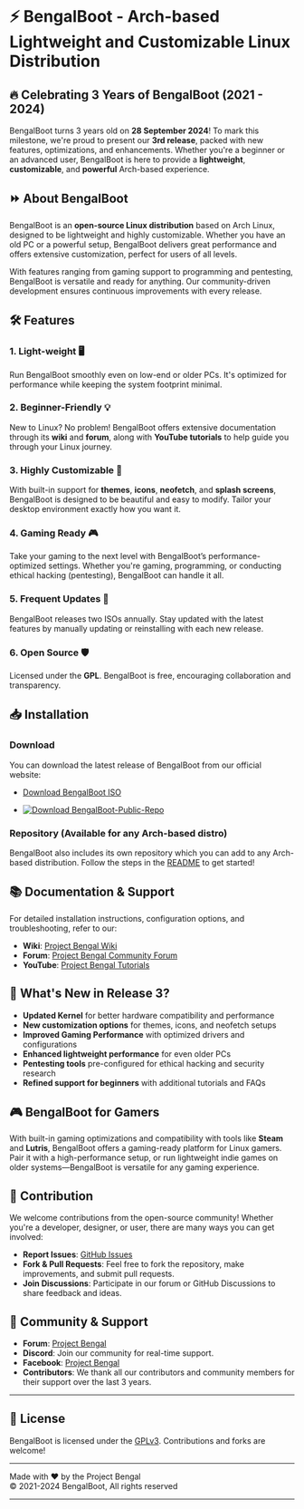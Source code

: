 # ⚡ BengalBoot - Arch-based Lightweight and Customizable Linux Distribution


## 🔥 Celebrating 3 Years of BengalBoot (2021 - 2024)
BengalBoot turns 3 years old on **28 September 2024**! To mark this milestone, we're proud to present our **3rd release**, packed with new features, optimizations, and enhancements. Whether you're a beginner or an advanced user, BengalBoot is here to provide a **lightweight**, **customizable**, and **powerful** Arch-based experience.

## ⏩ About BengalBoot

BengalBoot is an **open-source Linux distribution** based on Arch Linux, designed to be lightweight and highly customizable. Whether you have an old PC or a powerful setup, BengalBoot delivers great performance and offers extensive customization, perfect for users of all levels. 

With features ranging from gaming support to programming and pentesting, BengalBoot is versatile and ready for anything. Our community-driven development ensures continuous improvements with every release.

## 🛠️ Features

### 1. **Light-weight** 🖥️
Run BengalBoot smoothly even on low-end or older PCs. It's optimized for performance while keeping the system footprint minimal.

### 2. **Beginner-Friendly** 💡
New to Linux? No problem! BengalBoot offers extensive documentation through its **wiki** and **forum**, along with **YouTube tutorials** to help guide you through your Linux journey.

### 3. **Highly Customizable** 🎨
With built-in support for **themes**, **icons**, **neofetch**, and **splash screens**, BengalBoot is designed to be beautiful and easy to modify. Tailor your desktop environment exactly how you want it.

### 4. **Gaming Ready** 🎮
Take your gaming to the next level with BengalBoot’s performance-optimized settings. Whether you're gaming, programming, or conducting ethical hacking (pentesting), BengalBoot can handle it all.

### 5. **Frequent Updates** 🔄
BengalBoot releases two ISOs annually. Stay updated with the latest features by manually updating or reinstalling with each new release.

### 6. **Open Source** 🛡️
Licensed under the **GPL**. BengalBoot is free, encouraging collaboration and transparency.

## 📥 Installation

### Download
You can download the latest release of BengalBoot from our official website:

- [Download BengalBoot ISO](https://projectbengal.com)

- [![Download BengalBoot-Public-Repo](https://a.fsdn.com/con/app/sf-download-button)](https://sourceforge.net/projects/bengalboot-public-repo/files/latest/download)

### Repository (Available for any Arch-based distro)
BengalBoot also includes its own repository which you can add to any Arch-based distribution. Follow the steps in the [README](https://github.com/BCW52/BengalBoot-Public-Repo) to get started!

## 📚 Documentation & Support

For detailed installation instructions, configuration options, and troubleshooting, refer to our:

- **Wiki**: [Project Bengal Wiki](https://wiki.projectbengal.com/)
- **Forum**: [Project Bengal Community Forum](https://forum.projectbengal.com/)
- **YouTube**: [Project Bengal Tutorials](#)

## 🌟 What's New in Release 3?

- **Updated Kernel** for better hardware compatibility and performance
- **New customization options** for themes, icons, and neofetch setups
- **Improved Gaming Performance** with optimized drivers and configurations
- **Enhanced lightweight performance** for even older PCs
- **Pentesting tools** pre-configured for ethical hacking and security research
- **Refined support for beginners** with additional tutorials and FAQs

## 🎮 BengalBoot for Gamers

With built-in gaming optimizations and compatibility with tools like **Steam** and **Lutris**, BengalBoot offers a gaming-ready platform for Linux gamers. Pair it with a high-performance setup, or run lightweight indie games on older systems—BengalBoot is versatile for any gaming experience.

## 🔄 Contribution

We welcome contributions from the open-source community! Whether you're a developer, designer, or user, there are many ways you can get involved:

- **Report Issues**: [GitHub Issues](https://github.com/BCW52/BengalBoot-Public-Repo/issues)
- **Fork & Pull Requests**: Feel free to fork the repository, make improvements, and submit pull requests.
- **Join Discussions**: Participate in our forum or GitHub Discussions to share feedback and ideas.

## 👥 Community & Support

- **Forum**: [Project Bengal](https://forum.projectbengal.com/)
- **Discord**: Join our community for real-time support.
- **Facebook**: [Project Bengal](https://www.facebook.com/theprojectbengal)
- **Contributors**: We thank all our contributors and community members for their support over the last 3 years.

---

## 📝 License

BengalBoot is licensed under the [GPLv3](https://www.gnu.org/licenses/gpl-3.0.en.html). Contributions and forks are welcome!

---

Made with ❤️ by the Project Bengal  
© 2021-2024 BengalBoot, All rights reserved

--- 